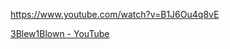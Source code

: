 
https://www.youtube.com/watch?v=B1J6Ou4q8vE

[3Blew1Blown - YouTube](https://youtu.be/5zG6QNaVXMY?si=y8vPeGu-ctN2SZk8)
